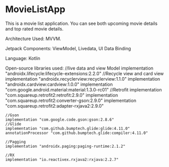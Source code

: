 # MovieListApp
This is a movie list application. You can see both upcoming movie details and top rated movie details.

  Architecture Used: MVVM.
  
 Jetpack Components: ViewModel, Livedata, UI Data Binding
 
 Language: Kotlin

Open-source libraries used:
//live data and view Model
    implementation "androidx.lifecycle:lifecycle-extensions:2.2.0"
    //Recycle view and card view
    implementation "androidx.recyclerview:recyclerview:1.1.0"
    implementation "androidx.cardview:cardview:1.0.0"
    implementation "com.google.android.material:material:1.3.0-rc01"
    //Retrofit
    implementation "com.squareup.retrofit2:retrofit:2.9.0"
    implementation "com.squareup.retrofit2:converter-gson:2.9.0"
    implementation "com.squareup.retrofit2:adapter-rxjava2:2.9.0"

    //Gson
    implementation "com.google.code.gson:gson:2.8.6"
    //Glide
    implementation "com.github.bumptech.glide:glide:4.11.0"
    annotationProcessor "com.github.bumptech.glide:compiler:4.11.0"

    //Pagging
    implementation "androidx.paging:paging-runtime:2.1.2"

    //RX
    implementation "io.reactivex.rxjava2:rxjava:2.2.7"
